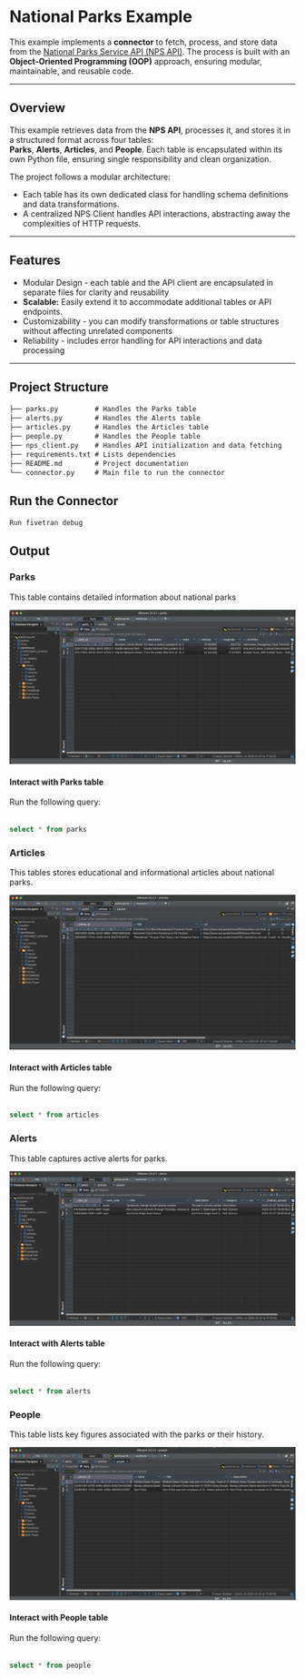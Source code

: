 # National Parks Example

This example implements a **connector** to fetch, process, and store data from the [National Parks Service API (NPS API)](https://www.nps.gov/subjects/developer/index.htm). The process is built with an **Object-Oriented Programming (OOP)** approach, ensuring modular, maintainable, and reusable code. 

---

## Overview

This example retrieves data from the **NPS API**, processes it, and stores it in a structured format across four tables:  
**Parks**, **Alerts**, **Articles**, and **People**. Each table is encapsulated within its own Python file, ensuring single responsibility and clean organization.

The project follows a modular architecture:
- Each table has its own dedicated class for handling schema definitions and data transformations.
- A centralized NPS Client handles API interactions, abstracting away the complexities of HTTP requests.

---

## Features

- Modular Design - each table and the API client are encapsulated in separate files for clarity and reusability
- **Scalable:** Easily extend it to accommodate additional tables or API endpoints.
- Customizability - you can modify transformations or table structures without affecting unrelated components
- Reliability - includes error handling for API interactions and data processing

---

## Project Structure

```plaintext
├── parks.py         # Handles the Parks table
├── alerts.py        # Handles the Alerts table
├── articles.py      # Handles the Articles table
├── people.py        # Handles the People table
├── nps_client.py    # Handles API initialization and data fetching
├── requirements.txt # Lists dependencies
├── README.md        # Project documentation
└── connector.py     # Main file to run the connector
```


## Run the Connector

```bash
Run fivetran debug 
```

## Output

### Parks

This table contains detailed information about national parks

![PARKS](images/Parks.png "Parks Table in DB")

#### Interact with Parks table

Run the following query:

```sql

select * from parks

```

### Articles

This tables stores educational and informational articles about national parks.

![Articles](images/Articles.png "Articles Table in DB")

#### Interact with Articles table

Run the following query:

```sql

select * from articles

```

### Alerts

This table captures active alerts for parks.

![Alerts](images/Alerts.png "Alerts Table in DB")



#### Interact with Alerts table

Run the following query:

```sql

select * from alerts

```
### People

This table lists key figures associated with the parks or their history.

![PEOPLE](images/People.png "People Table in DB")

#### Interact with People table

Run the following query:

```sql

select * from people

```


